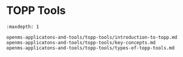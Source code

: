 TOPP Tools
==========

```{toctree}
:maxdepth: 1

openms-applicatons-and-tools/topp-tools/introduction-to-topp.md
openms-applicatons-and-tools/topp-tools/key-concepts.md
openms-applicatons-and-tools/topp-tools/types-of-topp-tools.md
```
